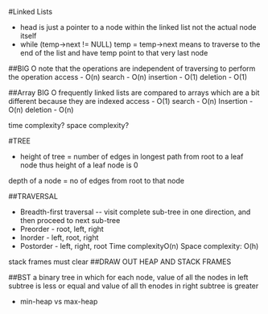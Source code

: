 #Linked Lists
* head is just a pointer to a node within the linked list not the actual node itself
* while (temp->next != NULL) temp = temp->next means to traverse to the end of the list and have temp point to that very last node

##BIG O
note that the operations are independent of traversing to perform the operation
access - O(n)
search - O(n)
insertion - O(1)
deletion - O(1)

##Array BIG O
frequently linked lists are compared to arrays which are a bit different because they are indexed
access - O(1)
search - O(n)
Insertion - O(n)
deletion - O(n)


time complexity? space complexity?

#TREE
* height of tree = number of edges in longest path from root to a leaf node
thus height of a leaf node is 0

depth of a node = no of edges from root to that node

##TRAVERSAL
* Breadth-first traversal -- visit complete sub-tree in one direction, and then proceed to next sub-tree
* Preorder - root, left, right
* Inorder - left, root, right
* Postorder - left, right, root 
Time complexityO(n)
Space complexity: O(h)

stack frames must clear
##DRAW OUT HEAP AND STACK FRAMES

##BST
a binary tree in which for each node, value of all the nodes in left subtree is less or equal and value of all th enodes in right subtree is greater


* min-heap vs max-heap



